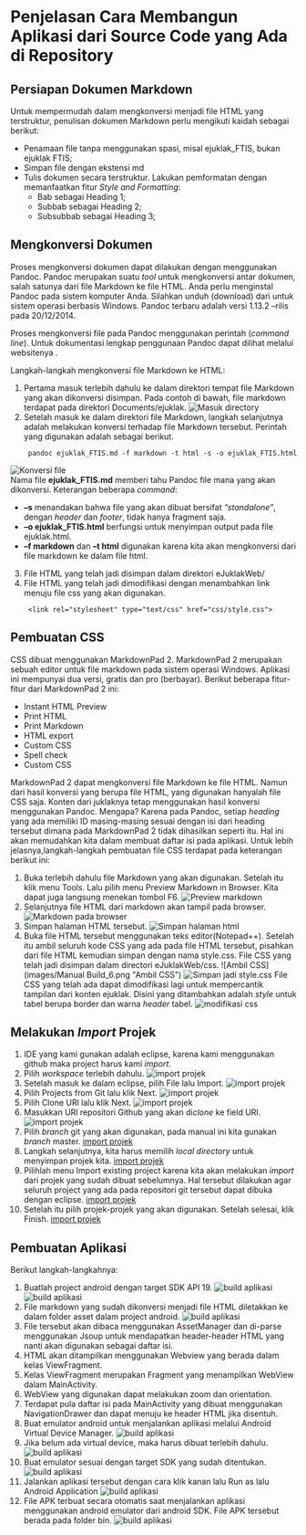 # Penjelasan Cara Membangun Aplikasi dari Source Code yang Ada di Repository

## Persiapan Dokumen Markdown

Untuk mempermudah dalam mengkonversi menjadi file HTML yang terstruktur, penulisan dokumen Markdown perlu mengikuti kaidah sebagai berikut:  

 - Penamaan file tanpa menggunakan spasi, misal ejuklak_FTIS, bukan ejuklak FTIS;  
 - Simpan file dengan ekstensi md  
 - Tulis dokumen secara terstruktur. Lakukan pemformatan dengan memanfaatkan fitur *Style and Formatting*:  
   - Bab sebagai Heading 1;  
   - Subbab sebagai Heading 2;  
   - Subsubbab sebagai Heading 3;   

## Mengkonversi Dokumen

Proses mengkonversi dokumen dapat dilakukan dengan menggunakan Pandoc. Pandoc merupakan suatu *tool* untuk mengkonversi antar dokumen, salah satunya dari file Markdown ke file HTML. Anda perlu menginstal Pandoc pada sistem komputer Anda. Silahkan unduh (download) dari [](https://github.com/jgm/pandoc/releases) untuk sistem operasi berbasis Windows. Pandoc terbaru adalah versi 1.13.2 –rilis pada 20/12/2014.  

Proses mengkonversi file pada Pandoc menggunakan perintah (*command line*). Untuk dokumentasi lengkap penggunaan Pandoc dapat dilihat melalui websitenya [](http://pandoc.org/getting-started.html#step-6-converting-a-file).  

Langkah-langkah mengkonversi file Markdown ke HTML:  

1. Pertama masuk terlebih dahulu ke dalam direktori tempat file Markdown yang akan dikonversi disimpan. Pada contoh di bawah, file markdown terdapat pada direktori Documents/ejuklak.
  ![Masuk directory](images/Manual_Build_1.png "Masuk directory")  
2. Setelah masuk ke dalam direktori file Markdown, langkah selanjutnya adalah melakukan konversi terhadap file Markdown tersebut. Perintah yang digunakan adalah sebagai berikut.  
   ```
    pandoc ejuklak_FTIS.md -f markdown -t html -s -o ejuklak_FTIS.html
   ```
![Konversi file](images/Manual_Build_2.png "Konversi file")  
Nama file **ejuklak&#95;FTIS.md** memberi tahu Pandoc file mana yang akan dikonversi. Keterangan beberapa *command*:  
  - **–s** menandakan bahwa file yang akan dibuat bersifat *“standalone”*, dengan *header* dan *footer*, tidak hanya fragment saja. 
  - **–o ejuklak&#95;FTIS.html** berfungsi untuk menyimpan output pada file ejuklak.html. 
  - **–f markdown** dan **–t html** digunakan karena kita akan mengkonversi dari file markdown ke dalam file html.
3. File HTML yang telah jadi disimpan dalam direktori eJuklakWeb/
4. File HTML yang telah jadi dimodifikasi dengan menambahkan link menuju file css yang akan digunakan.  
   ```
    <link rel="stylesheet" type="text/css" href="css/style.css">
   ```

## Pembuatan CSS

CSS dibuat menggunakan MarkdownPad 2. MarkdownPad 2 merupakan sebuah editor untuk file markdown pada sistem operasi Windows. Aplikasi ini mempunyai dua versi, gratis dan pro (berbayar). Berikut beberapa fitur-fitur dari MarkdownPad 2 ini:  
 - Instant HTML Preview
 - Print HTML
 - Print Markdown
 - HTML export
 - Custom CSS
 - Spell check
 - Custom CSS  

MarkdownPad 2 dapat mengkonversi file Markdown ke file HTML. Namun dari hasil konversi yang berupa file HTML, yang digunakan hanyalah file CSS saja. Konten dari juklaknya tetap menggunakan hasil konversi menggunakan Pandoc. Mengapa? Karena pada Pandoc, setiap *heading* yang ada memiliki ID masing-masing sesuai dengan isi dari heading tersebut dimana pada MarkdownPad 2 tidak dihasilkan seperti itu. Hal ini akan memudahkan kita dalam membuat daftar isi pada aplikasi.
Untuk lebih jelasnya,langkah-langkah pembuatan file CSS terdapat pada keterangan berikut ini:  

1. Buka terlebih dahulu file Markdown yang akan digunakan. Setelah itu klik menu Tools. Lalu pilih menu Preview Markdown in Browser. Kita dapat juga langsung menekan tombol F6.
  ![Preview markdown](images/Manual_Build_3.png "Preview markdown")
2. Selanjutnya file HTML dari markdown akan tampil pada browser.
  ![Markdown pada browser](images/Manual_Build_4.png "Markdown pada browser")
3. Simpan halaman HTML tersebut.
  ![Simpan halaman html](images/Manual_Build_5.png "Simpan halaman html")
4. Buka file HTML tersebut menggunakan teks editor(Notepad++). Setelah itu ambil seluruh kode CSS yang ada pada file HTML tersebut, pisahkan dari file HTML  kemudian simpan dengan nama style.css. File CSS yang telah jadi disimpan dalam directori eJuklakWeb/css.
  ![Ambil CSS](images/Manual Build_6.png "Ambil CSS")
  ![Simpan jadi style.css](images/Manual_Build_7.png "Simpan jadi style.css")
  File CSS yang telah ada dapat dimodifikasi lagi untuk mempercantik tampilan dari konten ejuklak. Disini yang ditambahkan adalah *style* untuk tabel berupa border dan warna *header* tabel.
  ![modifikasi css](images/Manual_Build_8.png "modifikasi css")

## Melakukan *Import* Projek

1. IDE yang kami gunakan adalah eclipse, karena kami menggunakan github maka project harus kami *import*.
2. Pilih *workspace* terlebih dahulu.
  ![import projek](images/Manual_Build_9.png "import projek")  
3. Setelah masuk ke dalam eclipse, pilih File lalu Import.
  ![import projek](images/Manual_Build_10.png "import projek")  
4. Pilih Projects from Git lalu klik Next.
  ![import projek](images/Manual_Build_11.png "import projek")  
5. Pilih Clone URl lalu klik Next.
  ![import projek](images/Manual_Build_12.png "import projek")  
6. Masukkan URl repositori Github yang akan di*clone* ke field URl.
  ![import projek](images/Manual_Build_13.png "import projek")
7. Pilih *branch* git yang akan digunakan, pada manual ini kita gunakan *branch* master.
  [import projek](images/Manual_Build_14.png "import projek")  
8. Langkah selanjutnya, kita harus memilih *local directory* untuk menyimpan projek kita.
  [import projek](images/Manual_Build_15.png "import projek")  
9. Pilihlah menu Import existing project karena kita akan melakukan *import* dari projek yang sudah dibuat sebelumnya. Hal tersebut dilakukan agar seluruh project yang ada pada repositori git tersebut dapat dibuka dengan eclipse.
  [import projek](images/Manual_Build_16.png "import projek")  
10. Setelah itu pilih projek-projek yang akan digunakan. Setelah selesai, klik Finish.
  [import projek](images/Manual_Build_17.png "import projek")

## Pembuatan Aplikasi

Berikut langkah-langkahnya:

1. Buatlah project android dengan target SDK API 19.
  ![build aplikasi](images/Manual_Build_18.png "build aplikasi")
  ![build aplikasi](images/Manual_Build_19.png "build aplikasi")  
2. File markdown yang sudah dikonversi menjadi file HTML diletakkan ke dalam folder asset dalam project android.
  ![build aplikasi](images/Manual_Build_20.png "build aplikasi")  
3. File tersebut akan dibaca menggunakan AssetManager dan di-parse menggunakan Jsoup untuk mendapatkan header-header HTML yang nanti akan digunakan sebagai daftar isi.  
4. HTML akan ditampilkan menggunakan Webview yang berada dalam kelas ViewFragment.  
5. Kelas ViewFragment merupakan Fragment yang menampilkan WebView dalam MainActivity.  
6. WebView yang digunakan dapat melakukan zoom dan orientation.  
7. Terdapat pula daftar isi pada MainActivity yang dibuat menggunakan NavigationDrawer dan dapat menuju ke header HTML jika disentuh.
8. Buat emulator android untuk menjalankan aplikasi melalui Android Virtual Device Manager.
  ![build aplikasi](images/Manual_Build_21.png "build aplikasi")  
9. Jika belum ada virtual device, maka harus dibuat terlebih dahulu.
  ![build aplikasi](images/Manual_Build_22.png "build aplikasi")  
10. Buat emulator sesuai dengan target SDK yang sudah ditentukan.
  ![build aplikasi](images/Manual_Build_23.png "build aplikasi")  
11. Jalankan aplikasi tersebut dengan cara klik kanan lalu Run as lalu Android Application
  ![build aplikasi](images/Manual_Build_24.png "build aplikasi")  
12. File APK terbuat secara otomatis saat menjalankan aplikasi menggunakan android emulator dari android SDK. File APK tersebut berada pada folder bin.
  ![build aplikasi](images/Manual_Build_25.png "build aplikasi")
